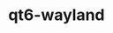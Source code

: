 ---
title: qt6-wayland
tags:
  - v1.1
aliases:
  - qt6-wayland
draft: true
created_at: 2024-08-11T00:50:19-03:00
updated_at: 2024-10-12T15:05:03-03:00
---
